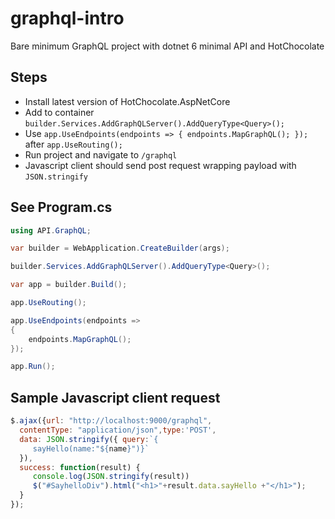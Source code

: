 # graphql-intro

Bare minimum GraphQL project with dotnet 6 minimal API and HotChocolate

## Steps
- Install latest version of HotChocolate.AspNetCore
- Add to container `builder.Services.AddGraphQLServer().AddQueryType<Query>();`
- Use `app.UseEndpoints(endpoints =>
{
    endpoints.MapGraphQL();
});` after `app.UseRouting();`
- Run project and navigate to `/graphql`
- Javascript client should send post request wrapping payload with `JSON.stringify`

## See Program.cs
```cs
using API.GraphQL;

var builder = WebApplication.CreateBuilder(args);

builder.Services.AddGraphQLServer().AddQueryType<Query>();

var app = builder.Build();

app.UseRouting();

app.UseEndpoints(endpoints =>
{
    endpoints.MapGraphQL();
});

app.Run();
```

## Sample Javascript client request

```js
$.ajax({url: "http://localhost:9000/graphql",
  contentType: "application/json",type:'POST',
  data: JSON.stringify({ query:`{
	 sayHello(name:"${name}")}`
  }),
  success: function(result) {
	 console.log(JSON.stringify(result))
	 $("#SayhelloDiv").html("<h1>"+result.data.sayHello +"</h1>");
  }
});

```
